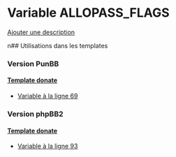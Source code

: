 # Variable ALLOPASS_FLAGS
[Ajouter une description](https://fa-tvars.appspot.com/ALLOPASS_FLAGS)

n## Utilisations dans les templates

### Version PunBB

#### [Template donate](punbb/donate.md)
* [Variable à la ligne 69](../punbb/donate.tpl#L69)

### Version phpBB2

#### [Template donate](subsilver/donate.md)
* [Variable à la ligne 93](../subsilver/donate.tpl#L93)